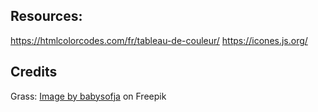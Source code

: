 ## Resources:

https://htmlcolorcodes.com/fr/tableau-de-couleur/
https://icones.js.org/

## Credits

Grass: <a href="https://www.freepik.com/free-vector/seamless-textured-grass-natural-grass-pattern_11930799.htm#query=grass%20texture&position=11&from_view=keyword">Image by babysofja</a> on Freepik
